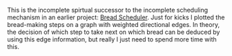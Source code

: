 This is the incomplete spirtual successor to the incomplete scheduling mechanism in an earlier project: [Bread Scheduler](https://github.com/michaelporter/Bread_Schedule).  Just for kicks I plotted the bread-making steps on a graph with weighted directional edges.  In theory, the decision of which step to take next on which bread can be deduced by using this edge information, but really I just need to spend more time with this.

